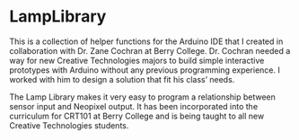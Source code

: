 # LampLibrary

This is a collection of helper functions for the Arduino IDE that I created in collaboration with Dr. Zane Cochran at Berry College. Dr. Cochran needed a way for new Creative Technologies majors to build simple interactive prototypes with Arduino without any previous programming experience. I worked with him to design a solution that fit his class’ needs.

The Lamp Library makes it very easy to program a relationship between sensor input and Neopixel output. It has been incorporated into the curriculum for CRT101 at Berry College and is being taught to all new Creative Technologies students.
